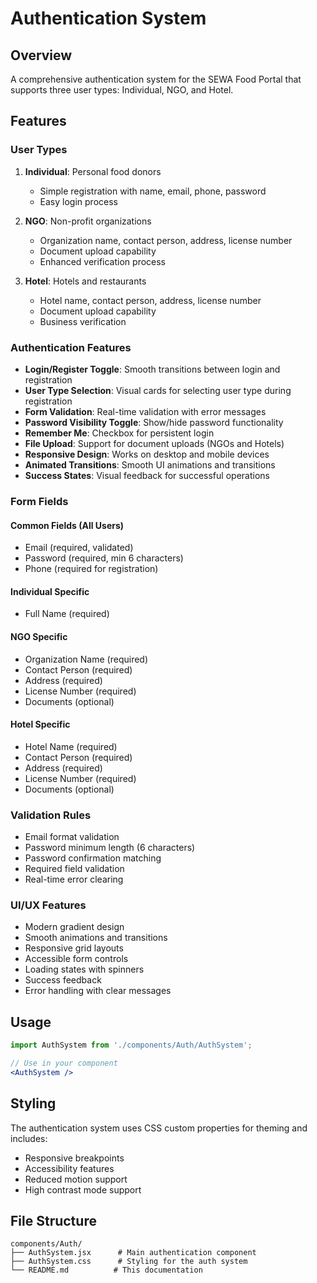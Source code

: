 # Authentication System

## Overview
A comprehensive authentication system for the SEWA Food Portal that supports three user types: Individual, NGO, and Hotel.

## Features

### User Types
1. **Individual**: Personal food donors
   - Simple registration with name, email, phone, password
   - Easy login process

2. **NGO**: Non-profit organizations
   - Organization name, contact person, address, license number
   - Document upload capability
   - Enhanced verification process

3. **Hotel**: Hotels and restaurants
   - Hotel name, contact person, address, license number
   - Document upload capability
   - Business verification

### Authentication Features
- **Login/Register Toggle**: Smooth transitions between login and registration
- **User Type Selection**: Visual cards for selecting user type during registration
- **Form Validation**: Real-time validation with error messages
- **Password Visibility Toggle**: Show/hide password functionality
- **Remember Me**: Checkbox for persistent login
- **File Upload**: Support for document uploads (NGOs and Hotels)
- **Responsive Design**: Works on desktop and mobile devices
- **Animated Transitions**: Smooth UI animations and transitions
- **Success States**: Visual feedback for successful operations

### Form Fields

#### Common Fields (All Users)
- Email (required, validated)
- Password (required, min 6 characters)
- Phone (required for registration)

#### Individual Specific
- Full Name (required)

#### NGO Specific
- Organization Name (required)
- Contact Person (required)
- Address (required)
- License Number (required)
- Documents (optional)

#### Hotel Specific
- Hotel Name (required)
- Contact Person (required)
- Address (required)
- License Number (required)
- Documents (optional)

### Validation Rules
- Email format validation
- Password minimum length (6 characters)
- Password confirmation matching
- Required field validation
- Real-time error clearing

### UI/UX Features
- Modern gradient design
- Smooth animations and transitions
- Responsive grid layouts
- Accessible form controls
- Loading states with spinners
- Success feedback
- Error handling with clear messages

## Usage

```jsx
import AuthSystem from './components/Auth/AuthSystem';

// Use in your component
<AuthSystem />
```

## Styling
The authentication system uses CSS custom properties for theming and includes:
- Responsive breakpoints
- Accessibility features
- Reduced motion support
- High contrast mode support

## File Structure
```
components/Auth/
├── AuthSystem.jsx      # Main authentication component
├── AuthSystem.css      # Styling for the auth system
└── README.md          # This documentation
```

